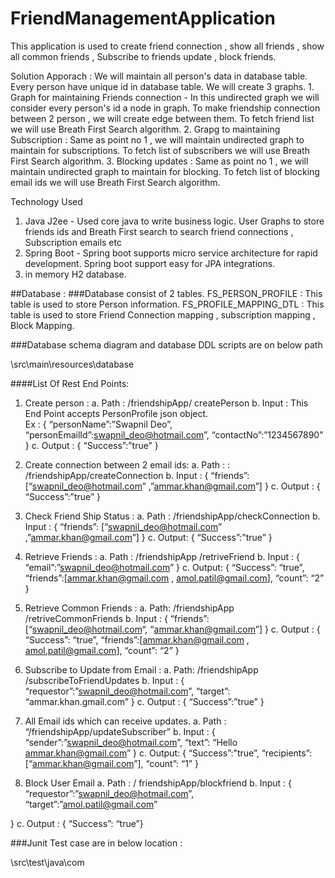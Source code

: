 # FriendManagementApplication
This application is used to create friend connection , show all friends , show all common friends , Subscribe to friends update , block friends.

Solution Apporach : We will maintain all person's data in database table. Every person have unique id in database table. 
					We will create 3 graphs. 
					1. Graph for maintaining Friends connection - In this undirected graph we will consider every person's id a node in graph. To make friendship connection between 
						2 person , we will create edge between them. To fetch friend list we will use Breath First Search algorithm.
					2. Grapg to maintaining Subscription : Same as point no 1 , we will maintain undirected graph to maintain for subscriptions. To fetch list of subscribers 
						we will use Breath First Search algorithm.
					3. Blocking updates : Same as point no 1 , we will maintain undirected graph to maintain for blocking. To fetch list of blocking email ids 
						we will use Breath First Search algorithm.

Technology Used  
1. Java J2ee  -  Used core java to write business logic. User Graphs to store friends ids and Breath First search to search friend connections , Subscription emails etc
2. Spring Boot - Spring boot supports micro service architecture for rapid development. Spring boot support easy for JPA integrations.
3. in memory H2 database.



##Database : 
###Database consist of 2 tables. 
	FS_PERSON_PROFILE : This table is used to store Person information.
	FS_PROFILE_MAPPING_DTL : This table is used to store Friend Connection mapping , subscription mapping , Block Mapping.

###Database schema diagram and database DDL scripts are on below path 

\src\main\resources\database

####List Of Rest End Points:
1.	Create person : 
a.	Path : /friendshipApp/ createPerson
b.	Input : This End Point accepts PersonProfile json object.	
Ex :       {
		“personName”:”Swapnil Deo”,
		“personEmailId”:swapnil_deo@hotmail.com”,
“contactNo”:”1234567890”	
			}
c.	Output : {
“Success”:”true”
  } 
2.	Create connection between 2 email ids: 
a.	Path : : /friendshipApp/createConnection
b.	Input : {
               “friends”: [“swapnil_deo@hotmail.com” ,”ammar.khan@gmail.com”]
               }
c.	Output : {
                 “Success”:”true”
               }
3.	Check Friend Ship Status : 
a.	Path : /friendshipApp/checkConnection
b.	Input : {
             “friends”: [“swapnil_deo@hotmail.com” ,”ammar.khan@gmail.com”]
}
c.	Output: {
“Success”:”true”
  }

4.	Retrieve Friends : 
a.	Path : /friendshipApp /retriveFriend
b.	Input : {
             “email”:”swapnil_deo@hotmail.com”
         }
c.	Output: {
  		“Success”: “true”,
                               “friends”:[ammar.khan@gmail.com , amol.patil@gmail.com],
                                “count”: “2”
                }
5.	Retrieve Common Friends :
a.	Path: /friendshipApp /retriveCommonFriends
b.	Input : {
               “friends”: [“swapnil_deo@hotmail.com“, “ammar.khan@gmail.com”]
}
c.	Output : {
                    “Success”: “true”,
                               “friends”:[ammar.khan@gmail.com , amol.patil@gmail.com],
                                “count”: “2”
               }

6.	Subscribe to Update from Email : 
a.	Path: /friendshipApp /subscribeToFriendUpdates
b.	Input : {
                 “requestor”:”swapnil_deo@hotmail.com”,
                  “target”: “ammar.khan.gmail.com”
}
c.	Output : {
                     “Success”:”true”
}
7.	All Email ids which can receive updates.
a.	Path : “/friendshipApp/updateSubscriber”
b.	Input : {
                “sender”:”swapnil_deo@hotmail.com”,	
                “text”: “Hello ammar.khan@gmail.com” 
}
c.	Output: {
                 “Success”:”true”,
                “recipients”:[“ammar.khan@gmail.com”],
                “count”: “1”
}

8.	Block User Email
a.	Path : / friendshipApp/blockfriend
b.	 Input : {
                  “requestor”:”swapnil_deo@hotmail.com”, 
                  “target”:”amol.patil@gmail.com”

}
c.	Output : { “Success”: “true”}

###Junit Test case are in below location :
	
\src\test\java\com



